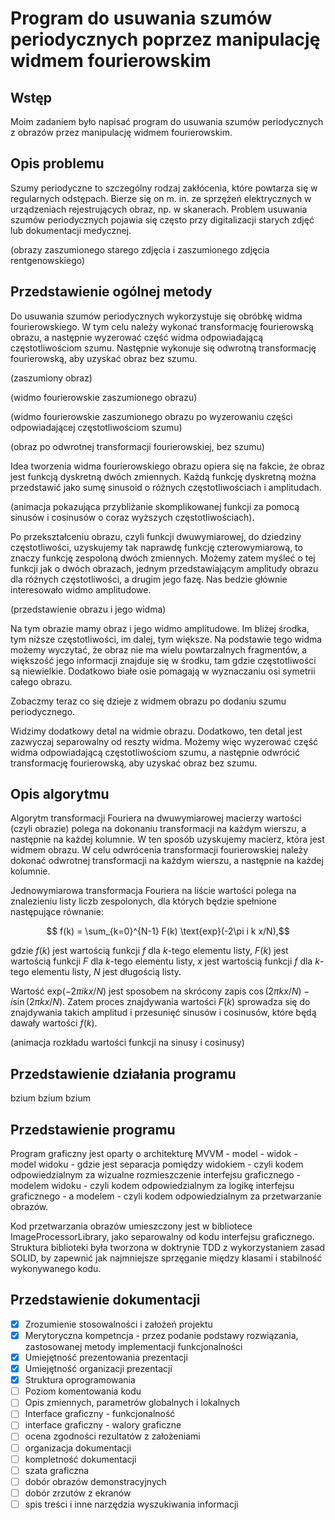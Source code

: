 # Program do usuwania szumów periodycznych poprzez manipulację widmem fourierowskim

## Wstęp
Moim zadaniem było napisać program do usuwania szumów periodycznych z obrazów przez manipulację widmem fourierowskim.

## Opis problemu
Szumy periodyczne to szczególny rodzaj zakłócenia, które powtarza się w regularnych odstępach. Bierze się on m. in. ze sprzężeń elektrycznych w urządzeniach rejestrujących obraz, np. w skanerach. Problem usuwania szumów periodycznych pojawia się często przy digitalizacji starych zdjęć lub dokumentacji medycznej.

(obrazy zaszumionego starego zdjęcia i zaszumionego zdjęcia rentgenowskiego)

## Przedstawienie ogólnej metody

Do usuwania szumów periodycznych wykorzystuje się obróbkę widma fourierowskiego. W tym celu należy wykonać transformację fourierowską obrazu, a następnie wyzerować część widma odpowiadającą częstotliwościom szumu. Następnie wykonuje się odwrotną transformację fourierowską, aby uzyskać obraz bez szumu.

(zaszumiony obraz)

(widmo fourierowskie zaszumionego obrazu)

(widmo fourierowskie zaszumionego obrazu po wyzerowaniu części odpowiadającej częstotliwościom szumu)

(obraz po odwrotnej transformacji fourierowskiej, bez szumu)

Idea tworzenia widma fourierowskiego obrazu opiera się na fakcie, że obraz jest funkcją dyskretną dwóch zmiennych. Każdą funkcję dyskretną można przedstawić jako sumę sinusoid o różnych częstotliwościach i amplitudach.

(animacja pokazująca przybliżanie skomplikowanej funkcji za pomocą sinusów i cosinusów o coraz wyższych częstotliwościach).

Po przekształceniu obrazu, czyli funkcji dwuwymiarowej, do dziedziny częstotliwości, uzyskujemy tak naprawdę funkcję czterowymiarową, to znaczy funkcję zespoloną dwóch zmiennych. Możemy zatem myśleć o tej funkcji jak o dwóch obrazach, jednym przedstawiającym amplitudy obrazu dla różnych częstotliwości, a drugim jego fazę. Nas bedzie głównie interesowało widmo amplitudowe.

(przedstawienie obrazu i jego widma)

Na tym obrazie mamy obraz i jego widmo amplitudowe. Im bliżej środka, tym niższe częstotliwości, im dalej, tym większe. Na podstawie tego widma możemy wyczytać, że obraz nie ma wielu powtarzalnych fragmentów, a większość jego informacji znajduje się w środku, tam gdzie częstotliwości są niewielkie. Dodatkowo białe osie pomagają w wyznaczaniu osi symetrii całego obrazu.

Zobaczmy teraz co się dzieje z widmem obrazu po dodaniu szumu periodycznego.

Widzimy dodatkowy detal na widmie obrazu. Dodatkowo, ten detal jest zazwyczaj separowalny od reszty widma. Możemy więc wyzerować część widma odpowiadającą częstotliwościom szumu, a następnie odwrócić transformację fourierowską, aby uzyskać obraz bez szumu.

## Opis algorytmu

Algorytm transformacji Fouriera na dwuwymiarowej macierzy wartości (czyli obrazie) polega na dokonaniu transformacji na każdym wierszu, a następnie na każdej kolumnie. W ten sposób uzyskujemy macierz, która jest widmem obrazu. W celu odwrócenia transformacji fourierowskiej należy dokonać odwrotnej transformacji na każdym wierszu, a następnie na każdej kolumnie.

Jednowymiarowa transformacja Fouriera na liście wartości polega na znalezieniu listy liczb zespolonych, dla których będzie spełnione następujące równanie:

$$ f(k) = \sum_{k=0}^{N-1} F(k) \text{exp}(-2\pi i k x/N),$$

gdzie $f(k)$ jest wartością funkcji $f$ dla $k$-tego elementu listy, $F(k)$ jest wartością funkcji $F$ dla $k$-tego elementu listy, $x$ jest wartością funkcji $f$ dla $k$-tego elementu listy, $N$ jest długością listy.

Wartość $\text{exp}(-2\pi i k x/N)$ jest sposobem na skrócony zapis $\cos(2\pi k x/N) - i\sin(2\pi k x/N)$. Zatem proces znajdywania wartości $F(k)$ sprowadza się do znajdywania takich amplitud i przesunięć sinusów i cosinusów, które będą dawały wartości $f(k)$.

(animacja rozkładu wartości funkcji na sinusy i cosinusy)

## Przedstawienie działania programu

bzium bzium bzium

## Przedstawienie programu

Program graficzny jest oparty o architekturę MVVM - model - widok - model widoku - gdzie jest separacja pomiędzy widokiem - czyli kodem odpowiedzialnym za wizualne rozmieszczenie interfejsu graficznego - modelem widoku - czyli kodem odpowiedzialnym za logikę interfejsu graficznego - a modelem - czyli kodem odpowiedzialnym za przetwarzanie obrazów.

Kod przetwarzania obrazów umieszczony jest w bibliotece ImageProcessorLibrary, jako separowalny od kodu interfejsu graficznego. Struktura biblioteki była tworzona w doktrynie TDD z wykorzystaniem zasad SOLID, by zapewnić jak najmniejsze sprzęganie między klasami i stabilność wykonywanego kodu.

## Przedstawienie dokumentacji

- [x] Zrozumienie stosowalności i założeń projektu
- [x] Merytoryczna kompetncja - przez podanie podstawy rozwiązania, zastosowanej metody implementacji funkcjonalności
- [x] Umiejętność prezentowania prezentacji
- [x] Umiejętność organizacji prezentacji
- [x] Struktura oprogramowania
- [ ] Poziom komentowania kodu
- [ ] Opis zmiennych, parametrów globalnych i lokalnych
- [ ] Interface graficzny - funkcjonalność
- [ ] interface graficzny - walory graficzne
- [ ] ocena zgodności rezultatów z założeniami
- [ ] organizacja dokumentacji
- [ ] kompletność dokumentacji
- [ ] szata graficzna
- [ ] dobór obrazów demonstracyjnych
- [ ] dobór zrzutów z ekranów
- [ ] spis treści i inne narzędzia wyszukiwania informacji